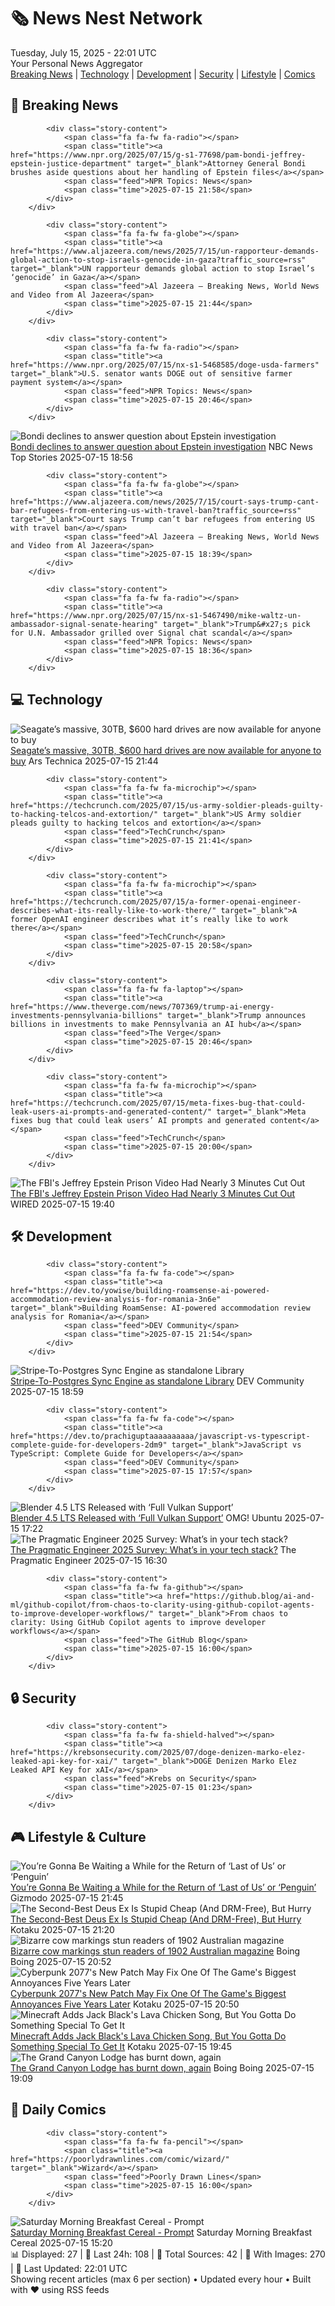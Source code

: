 <!-- Processing 54 RSS feeds at 2025-07-15 22:01:37 UTC -->
<!-- Processing: Poorly Drawn Lines -->
<!-- Processing: Garfield -->
<!-- Processing: Dilbert -->
<!-- Processing: Cyanide & Happiness -->
<!-- Processing: Girl Genius -->
<!-- Processing: CNN Top Stories -->
<!-- Processing: BBC World News -->
<!-- Processing: BBC Breaking News -->
<!-- Processing: Al Jazeera Breaking News -->
<!-- Processing: NPR News -->
<!-- Processing: CBC News -->
<!-- Error processing https://rss.cbc.ca/lineup/topstories.xml: The read operation timed out -->
<!-- Processing: NBC News Breaking -->
<!-- Processing: Guardian World News -->
<!-- Processing: TechCrunch -->
<!-- Processing: Ars Technica -->
<!-- Processing: O'Reilly Radar -->
<!-- Processing: WIRED -->
<!-- Processing: Slashdot -->
<!-- Processing: Dev.to -->
<!-- Processing: StackOverflow Blog -->
<!-- Processing: It's FOSS -->
<!-- Processing: DistroWatch -->
<!-- Processing: Linux.com -->
<!-- Processing: GitHub Blog -->
<!-- Processing: GitLab Blog -->
<!-- Processing: Gizmodo -->
<!-- Processing: Kotaku -->
<!-- Generated 10 new posts out of 27 feeds processed -->
<div class="newspaper-header">
    <h1 class="newspaper-title">🗞️ News Nest Network</h1>
    <div class="newspaper-date">Tuesday, July 15, 2025 - 22:01 UTC</div>
    <div class="newspaper-subtitle">Your Personal News Aggregator</div>
</div>

<div class="newspaper-nav">
    <a href="#breaking">Breaking News</a> |
    <a href="#tech">Technology</a> |
    <a href="#dev">Development</a> |
    <a href="#security">Security</a> |
    <a href="#lifestyle">Lifestyle</a> |
    <a href="#webcomics">Comics</a>
</div>

<div class="news-section breaking-news" id="breaking">
<h2 class="section-header">🚨 Breaking News</h2>
<div class="stories-container">
<div class="story">
            
            <div class="story-content">
                <span class="fa fa-fw fa-radio"></span>
                <span class="title"><a href="https://www.npr.org/2025/07/15/g-s1-77698/pam-bondi-jeffrey-epstein-justice-department" target="_blank">Attorney General Bondi brushes aside questions about her handling of Epstein files</a></span>
                <span class="feed">NPR Topics: News</span>
                <span class="time">2025-07-15 21:58</span>
            </div>
        </div>
<div class="story">
            
            <div class="story-content">
                <span class="fa fa-fw fa-globe"></span>
                <span class="title"><a href="https://www.aljazeera.com/news/2025/7/15/un-rapporteur-demands-global-action-to-stop-israels-genocide-in-gaza?traffic_source=rss" target="_blank">UN rapporteur demands global action to stop Israel’s ‘genocide’ in Gaza</a></span>
                <span class="feed">Al Jazeera – Breaking News, World News and Video from Al Jazeera</span>
                <span class="time">2025-07-15 21:44</span>
            </div>
        </div>
<div class="story">
            
            <div class="story-content">
                <span class="fa fa-fw fa-radio"></span>
                <span class="title"><a href="https://www.npr.org/2025/07/15/nx-s1-5468585/doge-usda-farmers" target="_blank">U.S. senator wants DOGE out of sensitive farmer payment system</a></span>
                <span class="feed">NPR Topics: News</span>
                <span class="time">2025-07-15 20:46</span>
            </div>
        </div>
<div class="story">
            <img src="https://media-cldnry.s-nbcnews.com/image/upload/t_fit_1500w/mpx/2704722219/2025_07/1752605925269_f_mo_bondi_epstein_declines_250715_1920x1080-tu5wcd.jpg" alt="Bondi declines to answer question about Epstein investigation" class="story-image" loading="lazy" onerror="this.style.display='none'">
            <div class="story-content">
                <span class="fa fa-fw fa-broadcast-tower"></span>
                <span class="title"><a href="https://www.nbcnews.com/video/bondi-declines-to-answer-question-about-epstein-investigation-243267653870" target="_blank">Bondi declines to answer question about Epstein investigation</a></span>
                <span class="feed">NBC News Top Stories</span>
                <span class="time">2025-07-15 18:56</span>
            </div>
        </div>
<div class="story">
            
            <div class="story-content">
                <span class="fa fa-fw fa-globe"></span>
                <span class="title"><a href="https://www.aljazeera.com/news/2025/7/15/court-says-trump-cant-bar-refugees-from-entering-us-with-travel-ban?traffic_source=rss" target="_blank">Court says Trump can’t bar refugees from entering US with travel ban</a></span>
                <span class="feed">Al Jazeera – Breaking News, World News and Video from Al Jazeera</span>
                <span class="time">2025-07-15 18:39</span>
            </div>
        </div>
<div class="story">
            
            <div class="story-content">
                <span class="fa fa-fw fa-radio"></span>
                <span class="title"><a href="https://www.npr.org/2025/07/15/nx-s1-5467490/mike-waltz-un-ambassador-signal-senate-hearing" target="_blank">Trump&#x27;s pick for U.N. Ambassador grilled over Signal chat scandal</a></span>
                <span class="feed">NPR Topics: News</span>
                <span class="time">2025-07-15 18:36</span>
            </div>
        </div>
</div>
</div>
<div class="news-section tech-news" id="tech">
<h2 class="section-header">💻 Technology</h2>
<div class="stories-container">
<div class="story">
            <img src="https://cdn.arstechnica.net/wp-content/uploads/2025/07/nanoscale-023-440x1080-1-500x500.jpg" alt="Seagate’s massive, 30TB, $600 hard drives are now available for anyone to buy" class="story-image" loading="lazy" onerror="this.style.display='none'">
            <div class="story-content">
                <span class="fa fa-fw fa-cog"></span>
                <span class="title"><a href="https://arstechnica.com/gadgets/2025/07/seagates-massive-30tb-600-hard-drives-are-now-available-for-anyone-to-buy/" target="_blank">Seagate’s massive, 30TB, $600 hard drives are now available for anyone to buy</a></span>
                <span class="feed">Ars Technica</span>
                <span class="time">2025-07-15 21:44</span>
            </div>
        </div>
<div class="story">
            
            <div class="story-content">
                <span class="fa fa-fw fa-microchip"></span>
                <span class="title"><a href="https://techcrunch.com/2025/07/15/us-army-soldier-pleads-guilty-to-hacking-telcos-and-extortion/" target="_blank">US Army soldier pleads guilty to hacking telcos and extortion</a></span>
                <span class="feed">TechCrunch</span>
                <span class="time">2025-07-15 21:41</span>
            </div>
        </div>
<div class="story">
            
            <div class="story-content">
                <span class="fa fa-fw fa-microchip"></span>
                <span class="title"><a href="https://techcrunch.com/2025/07/15/a-former-openai-engineer-describes-what-its-really-like-to-work-there/" target="_blank">A former OpenAI engineer describes what it’s really like to work there</a></span>
                <span class="feed">TechCrunch</span>
                <span class="time">2025-07-15 20:58</span>
            </div>
        </div>
<div class="story">
            
            <div class="story-content">
                <span class="fa fa-fw fa-laptop"></span>
                <span class="title"><a href="https://www.theverge.com/news/707369/trump-ai-energy-investments-pennsylvania-billions" target="_blank">Trump announces billions in investments to make Pennsylvania an AI hub</a></span>
                <span class="feed">The Verge</span>
                <span class="time">2025-07-15 20:46</span>
            </div>
        </div>
<div class="story">
            
            <div class="story-content">
                <span class="fa fa-fw fa-microchip"></span>
                <span class="title"><a href="https://techcrunch.com/2025/07/15/meta-fixes-bug-that-could-leak-users-ai-prompts-and-generated-content/" target="_blank">Meta fixes bug that could leak users’ AI prompts and generated content</a></span>
                <span class="feed">TechCrunch</span>
                <span class="time">2025-07-15 20:00</span>
            </div>
        </div>
<div class="story">
            <img src="https://media.wired.com/photos/68765d94d3c30d0c5e882e66/master/pass/GettyImages-593374632.jpg" alt="The FBI&#x27;s Jeffrey Epstein Prison Video Had Nearly 3 Minutes Cut Out" class="story-image" loading="lazy" onerror="this.style.display='none'">
            <div class="story-content">
                <span class="fa fa-fw fa-bolt"></span>
                <span class="title"><a href="https://www.wired.com/story/the-fbis-jeffrey-epstein-prison-video-had-nearly-3-minutes-cut-out/" target="_blank">The FBI&#x27;s Jeffrey Epstein Prison Video Had Nearly 3 Minutes Cut Out</a></span>
                <span class="feed">WIRED</span>
                <span class="time">2025-07-15 19:40</span>
            </div>
        </div>
</div>
</div>
<div class="news-section dev-news" id="dev">
<h2 class="section-header">🛠️ Development</h2>
<div class="stories-container">
<div class="story">
            
            <div class="story-content">
                <span class="fa fa-fw fa-code"></span>
                <span class="title"><a href="https://dev.to/yowise/building-roamsense-ai-powered-accommodation-review-analysis-for-romania-3n6e" target="_blank">Building RoamSense: AI-powered accommodation review analysis for Romania</a></span>
                <span class="feed">DEV Community</span>
                <span class="time">2025-07-15 21:54</span>
            </div>
        </div>
<div class="story">
            <img src="https://media2.dev.to/dynamic/image/width=800%2Cheight=%2Cfit=scale-down%2Cgravity=auto%2Cformat=auto/https%3A%2F%2Fdev-to-uploads.s3.amazonaws.com%2Fuploads%2Farticles%2Fym0yimje5ey5jm8ccarv.png" alt="Stripe-To-Postgres Sync Engine as standalone Library" class="story-image" loading="lazy" onerror="this.style.display='none'">
            <div class="story-content">
                <span class="fa fa-fw fa-code"></span>
                <span class="title"><a href="https://dev.to/supabase/stripe-to-postgres-sync-engine-as-standalone-library-3mcd" target="_blank">Stripe-To-Postgres Sync Engine as standalone Library</a></span>
                <span class="feed">DEV Community</span>
                <span class="time">2025-07-15 18:59</span>
            </div>
        </div>
<div class="story">
            
            <div class="story-content">
                <span class="fa fa-fw fa-code"></span>
                <span class="title"><a href="https://dev.to/prachiguptaaaaaaaaaa/javascript-vs-typescript-complete-guide-for-developers-2dm9" target="_blank">JavaScript vs TypeScript: Complete Guide for Developers</a></span>
                <span class="feed">DEV Community</span>
                <span class="time">2025-07-15 17:57</span>
            </div>
        </div>
<div class="story">
            <img src="https://i0.wp.com/www.omgubuntu.co.uk/wp-content/uploads/2019/07/cropped-blender-software-logo-1.jpg?resize=406%2C232&amp;ssl=1" alt="Blender 4.5 LTS Released with ‘Full Vulkan Support’" class="story-image" loading="lazy" onerror="this.style.display='none'">
            <div class="story-content">
                <span class="fa fa-fw fa-ubuntu"></span>
                <span class="title"><a href="https://www.omgubuntu.co.uk/2025/07/blender-4-5-lts-vulkan-support" target="_blank">Blender 4.5 LTS Released with ‘Full Vulkan Support’</a></span>
                <span class="feed">OMG! Ubuntu</span>
                <span class="time">2025-07-15 17:22</span>
            </div>
        </div>
<div class="story">
            <img src="https://substackcdn.com/image/fetch/$s_!b6ox!,f_auto,q_auto:good,fl_progressive:steep/https%3A%2F%2Fsubstack-post-media.s3.amazonaws.com%2Fpublic%2Fimages%2F46e94069-6e5c-4de3-814a-df6bbf992cd1_1402x970.png" alt="The Pragmatic Engineer 2025 Survey: What’s in your tech stack?" class="story-image" loading="lazy" onerror="this.style.display='none'">
            <div class="story-content">
                <span class="fa fa-fw fa-wrench"></span>
                <span class="title"><a href="https://newsletter.pragmaticengineer.com/p/the-pragmatic-engineer-2025-survey" target="_blank">The Pragmatic Engineer 2025 Survey: What’s in your tech stack?</a></span>
                <span class="feed">The Pragmatic Engineer</span>
                <span class="time">2025-07-15 16:30</span>
            </div>
        </div>
<div class="story">
            
            <div class="story-content">
                <span class="fa fa-fw fa-github"></span>
                <span class="title"><a href="https://github.blog/ai-and-ml/github-copilot/from-chaos-to-clarity-using-github-copilot-agents-to-improve-developer-workflows/" target="_blank">From chaos to clarity: Using GitHub Copilot agents to improve developer workflows</a></span>
                <span class="feed">The GitHub Blog</span>
                <span class="time">2025-07-15 16:00</span>
            </div>
        </div>
</div>
</div>
<div class="news-section security-news" id="security">
<h2 class="section-header">🔒 Security</h2>
<div class="stories-container">
<div class="story">
            
            <div class="story-content">
                <span class="fa fa-fw fa-shield-halved"></span>
                <span class="title"><a href="https://krebsonsecurity.com/2025/07/doge-denizen-marko-elez-leaked-api-key-for-xai/" target="_blank">DOGE Denizen Marko Elez Leaked API Key for xAI</a></span>
                <span class="feed">Krebs on Security</span>
                <span class="time">2025-07-15 01:23</span>
            </div>
        </div>
</div>
</div>
<div class="news-section lifestyle-news" id="lifestyle">
<h2 class="section-header">🎮 Lifestyle & Culture</h2>
<div class="stories-container">
<div class="story">
            <img src="https://gizmodo.com/app/uploads/2025/07/colin-farrell-cristin-milioti-2.jpg" alt="You’re Gonna Be Waiting a While for the Return of ‘Last of Us’ or ‘Penguin’" class="story-image" loading="lazy" onerror="this.style.display='none'">
            <div class="story-content">
                <span class="fa fa-fw fa-computer"></span>
                <span class="title"><a href="https://gizmodo.com/youre-gonna-be-waiting-a-while-for-the-return-of-last-of-us-or-penguin-2000629695" target="_blank">You’re Gonna Be Waiting a While for the Return of ‘Last of Us’ or ‘Penguin’</a></span>
                <span class="feed">Gizmodo</span>
                <span class="time">2025-07-15 21:45</span>
            </div>
        </div>
<div class="story">
            <img src="https://i.kinja-img.com/image/upload/c_fit,q_80,w_636/e14f0d917be780e38b19abb2fd3b2b80.jpg" alt="The Second-Best Deus Ex Is Stupid Cheap (And DRM-Free), But Hurry" class="story-image" loading="lazy" onerror="this.style.display='none'">
            <div class="story-content">
                <span class="fa fa-fw fa-gamepad"></span>
                <span class="title"><a href="https://kotaku.com/deus-ex-human-revolution-gog-drm-sale-1851786362" target="_blank">The Second-Best Deus Ex Is Stupid Cheap (And DRM-Free), But Hurry</a></span>
                <span class="feed">Kotaku</span>
                <span class="time">2025-07-15 21:20</span>
            </div>
        </div>
<div class="story">
            <img src="https://i0.wp.com/boingboing.net/wp-content/uploads/2025/07/cow-dog.jpg?fit=1200%2C1032&amp;quality=60&amp;ssl=1" alt="Bizarre cow markings stun readers of 1902 Australian magazine" class="story-image" loading="lazy" onerror="this.style.display='none'">
            <div class="story-content">
                <span class="fa fa-fw fa-arrow-right"></span>
                <span class="title"><a href="https://boingboing.net/2025/07/15/bizarre-cow-markings-stun-readers-of-1902-australian-magazine.html" target="_blank">Bizarre cow markings stun readers of 1902 Australian magazine</a></span>
                <span class="feed">Boing Boing</span>
                <span class="time">2025-07-15 20:52</span>
            </div>
        </div>
<div class="story">
            <img src="https://i.kinja-img.com/image/upload/c_fit,q_80,w_636/1d1e615019a7727b59afefb60c63bc9e.jpg" alt="Cyberpunk 2077&#x27;s New Patch May Fix One Of The Game&#x27;s Biggest Annoyances Five Years Later" class="story-image" loading="lazy" onerror="this.style.display='none'">
            <div class="story-content">
                <span class="fa fa-fw fa-gamepad"></span>
                <span class="title"><a href="https://kotaku.com/cyberpunk-2077-2-3-update-patch-stream-autopilot-cars-1851786358" target="_blank">Cyberpunk 2077&#x27;s New Patch May Fix One Of The Game&#x27;s Biggest Annoyances Five Years Later</a></span>
                <span class="feed">Kotaku</span>
                <span class="time">2025-07-15 20:50</span>
            </div>
        </div>
<div class="story">
            <img src="https://i.kinja-img.com/image/upload/c_fit,q_80,w_636/5a6de5c80d58758a36639cc2b088f6c6.jpg" alt="Minecraft Adds Jack Black&#x27;s Lava Chicken Song, But You Gotta Do Something Special To Get It" class="story-image" loading="lazy" onerror="this.style.display='none'">
            <div class="story-content">
                <span class="fa fa-fw fa-gamepad"></span>
                <span class="title"><a href="https://kotaku.com/minecraft-movie-lava-chicken-jockey-easter-egg-game-1851786345" target="_blank">Minecraft Adds Jack Black&#x27;s Lava Chicken Song, But You Gotta Do Something Special To Get It</a></span>
                <span class="feed">Kotaku</span>
                <span class="time">2025-07-15 19:45</span>
            </div>
        </div>
<div class="story">
            <img src="https://i0.wp.com/boingboing.net/wp-content/uploads/2025/07/shutterstock_1251389905-e1752606546599.jpg?fit=600%2C366&amp;quality=60&amp;ssl=1" alt="The Grand Canyon Lodge has burnt down, again" class="story-image" loading="lazy" onerror="this.style.display='none'">
            <div class="story-content">
                <span class="fa fa-fw fa-arrow-right"></span>
                <span class="title"><a href="https://boingboing.net/2025/07/15/the-grand-canyon-lodge-has-burnt-down-again.html" target="_blank">The Grand Canyon Lodge has burnt down, again</a></span>
                <span class="feed">Boing Boing</span>
                <span class="time">2025-07-15 19:09</span>
            </div>
        </div>
</div>
</div>
<div class="news-section webcomics-section" id="webcomics">
<h2 class="section-header">🎨 Daily Comics</h2>
<div class="stories-container">
<div class="story">
            
            <div class="story-content">
                <span class="fa fa-fw fa-pencil"></span>
                <span class="title"><a href="https://poorlydrawnlines.com/comic/wizard/" target="_blank">Wizard</a></span>
                <span class="feed">Poorly Drawn Lines</span>
                <span class="time">2025-07-15 16:00</span>
            </div>
        </div>
<div class="story">
            <img src="https://www.smbc-comics.com/comics/1752556806-20250716.png" alt="Saturday Morning Breakfast Cereal - Prompt" class="story-image" loading="lazy" onerror="this.style.display='none'">
            <div class="story-content">
                <span class="fa fa-fw fa-smile"></span>
                <span class="title"><a href="https://www.smbc-comics.com/comic/prompt" target="_blank">Saturday Morning Breakfast Cereal - Prompt</a></span>
                <span class="feed">Saturday Morning Breakfast Cereal</span>
                <span class="time">2025-07-15 15:20</span>
            </div>
        </div>
</div>
</div>

<div class="newspaper-footer">
    <div class="stats">
        📊 Displayed: 27 | 📅 Last 24h: 108 | 📡 Total Sources: 42 | 📸 With Images: 270 |
        🔄 Last Updated: 22:01 UTC
    </div>
    <div class="footer-note">
        Showing recent articles (max 6 per section) • Updated every hour • Built with ❤️ using RSS feeds
    </div>
</div>
